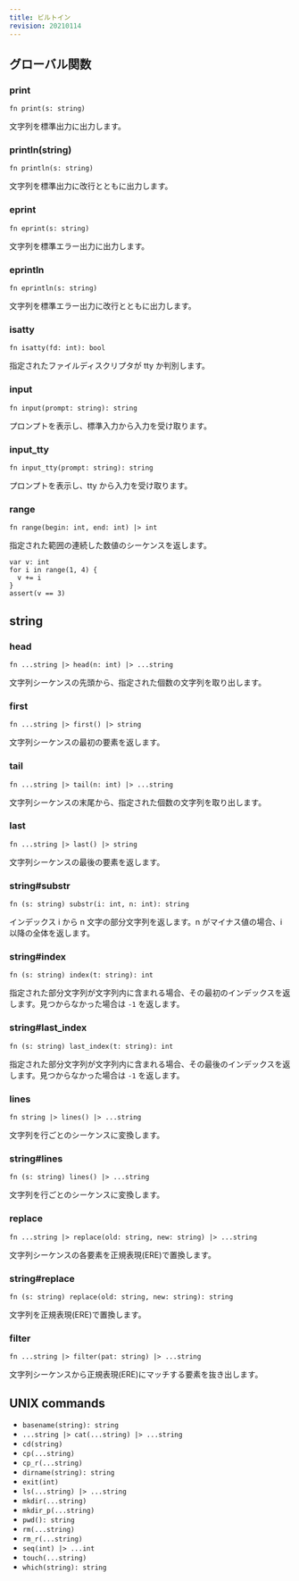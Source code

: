 ```yaml
---
title: ビルトイン
revision: 20210114
---
```


<wip></wip>

## グローバル関数

### print

```
fn print(s: string)
```

文字列を標準出力に出力します。

### println(string)

```
fn println(s: string)
```

文字列を標準出力に改行とともに出力します。

### eprint

```
fn eprint(s: string)
```

文字列を標準エラー出力に出力します。

### eprintln

```
fn eprintln(s: string)
```

文字列を標準エラー出力に改行とともに出力します。

### isatty

```
fn isatty(fd: int): bool
```

指定されたファイルディスクリプタが tty か判別します。

### input

```
fn input(prompt: string): string
```

プロンプトを表示し、標準入力から入力を受け取ります。

### input_tty

```
fn input_tty(prompt: string): string
```

プロンプトを表示し、tty から入力を受け取ります。

### range

```
fn range(begin: int, end: int) |> int
```

指定された範囲の連続した数値のシーケンスを返します。

```
var v: int
for i in range(1, 4) {
  v += i
}
assert(v == 3)
```

## string

### head

```
fn ...string |> head(n: int) |> ...string
```

文字列シーケンスの先頭から、指定された個数の文字列を取り出します。

### first

```
fn ...string |> first() |> string
```

文字列シーケンスの最初の要素を返します。

### tail

```
fn ...string |> tail(n: int) |> ...string
```

文字列シーケンスの末尾から、指定された個数の文字列を取り出します。

### last

```
fn ...string |> last() |> string
```

文字列シーケンスの最後の要素を返します。

### string#substr

```
fn (s: string) substr(i: int, n: int): string
```

インデックス i から n 文字の部分文字列を返します。n がマイナス値の場合、i 以降の全体を返します。

### string#index

```
fn (s: string) index(t: string): int
```

指定された部分文字列が文字列内に含まれる場合、その最初のインデックスを返します。見つからなかった場合は `-1` を返します。

### string#last_index

```
fn (s: string) last_index(t: string): int
```

指定された部分文字列が文字列内に含まれる場合、その最後のインデックスを返します。見つからなかった場合は `-1` を返します。

### lines

```
fn string |> lines() |> ...string
```

文字列を行ごとのシーケンスに変換します。


### string#lines

```
fn (s: string) lines() |> ...string
```

文字列を行ごとのシーケンスに変換します。


### replace

```
fn ...string |> replace(old: string, new: string) |> ...string
```

文字列シーケンスの各要素を正規表現(ERE)で置換します。

### string#replace


```
fn (s: string) replace(old: string, new: string): string
```

文字列を正規表現(ERE)で置換します。

### filter

```
fn ...string |> filter(pat: string) |> ...string
```

文字列シーケンスから正規表現(ERE)にマッチする要素を抜き出します。


## UNIX commands

- `basename(string): string`
- `...string |> cat(...string) |> ...string`
- `cd(string)`
- `cp(...string)`
- `cp_r(...string)`
- `dirname(string): string`
- `exit(int)`
- `ls(...string) |> ...string`
- `mkdir(...string)`
- `mkdir_p(...string)`
- `pwd(): string`
- `rm(...string)`
- `rm_r(...string)`
- `seq(int) |> ...int`
- `touch(...string)`
- `which(string): string`
